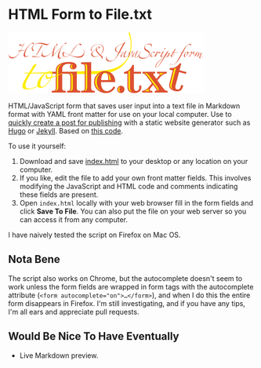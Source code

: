 # HTML Form to File.txt

<a href="https://raw.githubusercontent.com/hypertexthero/htmlformtofile/master/index.html"><img src="html-js-form-to-file.png" alt="Html Js Form To File" width="400px"></a>

HTML/JavaScript form that saves user input into a text file in Markdown format with YAML front matter for use on your local computer. Use to [quickly create a post for publishing](http://simongriffee.com/code/form-to-txt/) with a static website generator such as [Hugo](http://gohugo.io/) or [Jekyll](http://jekyllrb.com/). Based on [this code](https://thiscouldbebetter.wordpress.com/2012/12/18/loading-editing-and-saving-a-text-file-in-html5-using-javascrip/ "Loading, Editing, and Saving a Text File in HTML5 Using JavaScript").

To use it yourself: 

1. Download and save [index.html](https://raw.githubusercontent.com/hypertexthero/htmlformtofile/master/index.html) to your desktop or any location on your computer.
2. If you like, edit the file to add your own front matter fields. This involves modifying the JavaScript and HTML code and comments indicating these fields are present.
3. Open `index.html` locally with your web browser fill in the form fields and click **Save To File**. You can also put the file on your web server so you can access it from any computer.

I have naively tested the script on Firefox on Mac OS.

## Nota Bene 

The script also works on Chrome, but the autocomplete doesn't seem to work unless the form fields are wrapped in form tags with the autocomplete attribute (`<form autocomplete="on">…</form>`), and when I do this the entire form disappears in Firefox. I'm still investigating, and if you have any tips, I'm all ears and appreciate pull requests.

## Would Be Nice To Have Eventually

* Live Markdown preview.
